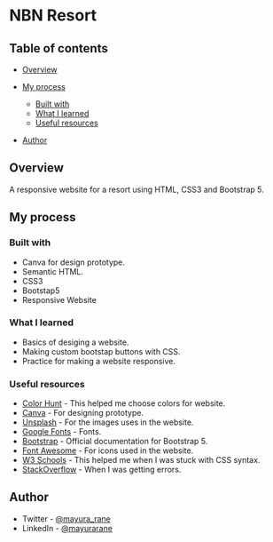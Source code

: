 # NBN Resort

## Table of contents

- [Overview](#overview)

- [My process](#my-process)
  - [Built with](#built-with)
  - [What I learned](#what-i-learned)
  - [Useful resources](#useful-resources)
- [Author](#author)


## Overview

A responsive website for a resort using HTML, CSS3 and Bootstrap 5. 

## My process

### Built with

- Canva for design prototype.
- Semantic HTML.
- CSS3
- Bootstap5
- Responsive Website

### What I learned

- Basics of desiging a website.
- Making custom bootstap buttons with CSS.
- Practice for making a website responsive.

### Useful resources

- [Color Hunt](https://colorhunt.co/) - This helped me choose colors for website.
- [Canva](https://www.canva.com/) - For designing prototype.
- [Unsplash](https://unsplash.com/) - For the images uses in the website.
- [Google Fonts](https://fonts.google.com/) - Fonts.
- [Bootstrap](https://getbootstrap.com/docs/5.0/getting-started/introduction/) - Official documentation for Bootstrap 5.
- [Font Awesome](https://fontawesome.com/) - For icons used in the website.
- [W3 Schools](https://www.w3schools.com/) - This helped me when I was stuck with CSS syntax.
- [StackOverflow](https://stackoverflow.com/) - When I was getting errors.


## Author

- Twitter - [@mayura_rane](https://www.twitter.com/mayura_rane)
- LinkedIn - [@mayurarane](https://www.linkedin.com/in/mayurarane/)



